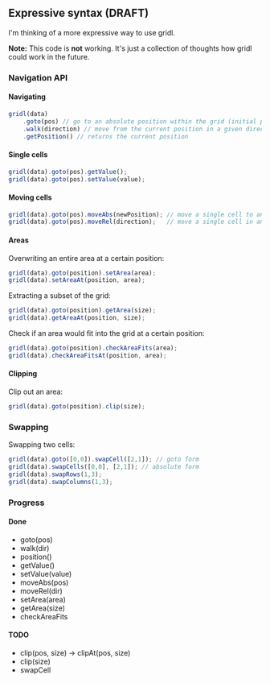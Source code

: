 ## Expressive syntax (DRAFT)

I'm thinking of a more expressive way to use gridl.

**Note:** This code is **not** working. It's just a collection of thoughts how gridl could work in the future.

### Navigation API

#### Navigating

```javascript
gridl(data)
    .goto(pos) // go to an absolute position within the grid (initial position is 0,0)
    .walk(direction) // move from the current position in a given direction
    .getPosition() // returns the current position
```

#### Single cells

```javascript
gridl(data).goto(pos).getValue();
gridl(data).goto(pos).setValue(value);
```

#### Moving cells

```javascript
gridl(data).goto(pos).moveAbs(newPosition); // move a single cell to an absolute position
gridl(data).goto(pos).moveRel(direction);   // move a single cell in an given direction
```

#### Areas

Overwriting an entire area at a certain position:
```javascript
gridl(data).goto(position).setArea(area);
gridl(data).setAreaAt(position, area);
```

Extracting a subset of the grid:
```javascript
gridl(data).goto(position).getArea(size);
gridl(data).getAreaAt(position, size);
```

Check if an area would fit into the grid at a certain position:
```javascript
gridl(data).goto(position).checkAreaFits(area);
gridl(data).checkAreaFitsAt(position, area);
```

#### Clipping

Clip out an area:
```javascript
gridl(data).goto(position).clip(size);
```

### Swapping

Swapping two cells:
```javascript
gridl(data).goto([0,0]).swapCell([2,1]); // goto form
gridl(data).swapCells([0,0], [2,1]); // absolute form
gridl(data).swapRows(1,3);
gridl(data).swapColumns(1,3);
```

### Progress

#### Done

* goto(pos)
* walk(dir)
* position()
* getValue()
* setValue(value)
* moveAbs(pos)
* moveRel(dir)
* setArea(area)
* getArea(size)
* checkAreaFits

#### TODO

* clip(pos, size) -> clipAt(pos, size)
* clip(size)
* swapCell



